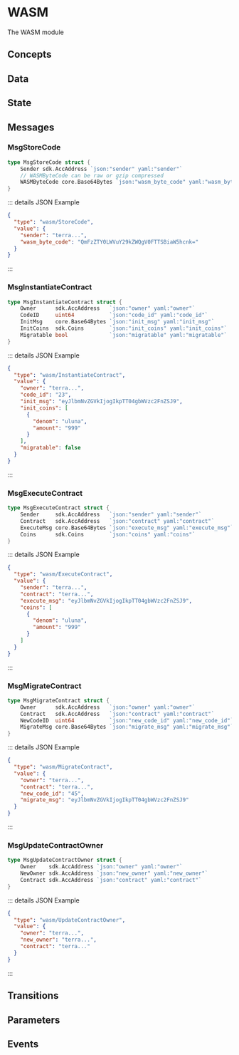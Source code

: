 # WASM

The WASM module

## Concepts

## Data

## State

## Messages

### MsgStoreCode

```go
type MsgStoreCode struct {
	Sender sdk.AccAddress `json:"sender" yaml:"sender"`
	// WASMByteCode can be raw or gzip compressed
	WASMByteCode core.Base64Bytes `json:"wasm_byte_code" yaml:"wasm_byte_code"`
}
```

::: details JSON Example

```json
{
  "type": "wasm/StoreCode",
  "value": {
    "sender": "terra...",
    "wasm_byte_code": "QmFzZTY0LWVuY29kZWQgV0FTTSBiaW5hcnk="
  }
}
```

:::

### MsgInstantiateContract

```go
type MsgInstantiateContract struct {
	Owner      sdk.AccAddress   `json:"owner" yaml:"owner"`
	CodeID     uint64           `json:"code_id" yaml:"code_id"`
	InitMsg    core.Base64Bytes `json:"init_msg" yaml:"init_msg"`
	InitCoins  sdk.Coins        `json:"init_coins" yaml:"init_coins"`
	Migratable bool             `json:"migratable" yaml:"migratable"`
}
```

::: details JSON Example

```json
{
  "type": "wasm/InstantiateContract",
  "value": {
    "owner": "terra...",
    "code_id": "23",
    "init_msg": "eyJlbmNvZGVkIjogIkpTT04gbWVzc2FnZSJ9",
    "init_coins": [
      {
        "denom": "uluna",
        "amount": "999"
      }
    ],
    "migratable": false
  }
}
```

:::

### MsgExecuteContract

```go
type MsgExecuteContract struct {
	Sender     sdk.AccAddress   `json:"sender" yaml:"sender"`
	Contract   sdk.AccAddress   `json:"contract" yaml:"contract"`
	ExecuteMsg core.Base64Bytes `json:"execute_msg" yaml:"execute_msg"`
	Coins      sdk.Coins        `json:"coins" yaml:"coins"`
}
```

::: details JSON Example

```json
{
  "type": "wasm/ExecuteContract",
  "value": {
    "sender": "terra...",
    "contract": "terra...",
    "execute_msg": "eyJlbmNvZGVkIjogIkpTT04gbWVzc2FnZSJ9",
    "coins": [
      {
        "denom": "uluna",
        "amount": "999"
      }
    ]
  }
}
```

:::

### MsgMigrateContract

```go
type MsgMigrateContract struct {
	Owner      sdk.AccAddress   `json:"owner" yaml:"owner"`
	Contract   sdk.AccAddress   `json:"contract" yaml:"contract"`
	NewCodeID  uint64           `json:"new_code_id" yaml:"new_code_id"`
	MigrateMsg core.Base64Bytes `json:"migrate_msg" yaml:"migrate_msg"`
}
```

::: details JSON Example

```json
{
  "type": "wasm/MigrateContract",
  "value": {
    "owner": "terra...",
    "contract": "terra...",
    "new_code_id": "45",
    "migrate_msg": "eyJlbmNvZGVkIjogIkpTT04gbWVzc2FnZSJ9"
  }
}
```

:::

### MsgUpdateContractOwner

```go
type MsgUpdateContractOwner struct {
	Owner    sdk.AccAddress `json:"owner" yaml:"owner"`
	NewOwner sdk.AccAddress `json:"new_owner" yaml:"new_owner"`
	Contract sdk.AccAddress `json:"contract" yaml:"contract"`
}
```

::: details JSON Example

```json
{
  "type": "wasm/UpdateContractOwner",
  "value": {
    "owner": "terra...",
    "new_owner": "terra...",
    "contract": "terra..."
  }
}
```

:::

## Transitions

## Parameters

## Events

